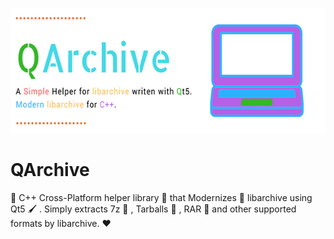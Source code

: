 
<p align="center">
  <img src=".img/poster.png" height="200px" width="auto" alt="QArchive Poster">
</p>


# QArchive
:dog: C++ Cross-Platform helper library :ring: that Modernizes :rocket: libarchive using Qt5 :paintbrush: . Simply extracts 7z :hamburger: , Tarballs :8ball: , RAR :briefcase: and other supported formats by libarchive. :heart:
